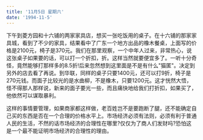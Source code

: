 ```yaml
---
title: '11月5日 星期六'
date: '1994-11-5'
---
```


下午到菱方园和十六铺的两家家具店，想买一张吃饭用的桌子。在十六铺的那家家具城，看到了不少的家具，结果看中了广东一个地方出品的橡木餐桌，上面写的价格是2100元，椅子是370元。我们在那里观察，一个中年人过来，非常热心，说这张桌子如果要的话，可以打一个折扣，折。这样当然就要便宜多了。一听十分奇怪，竟然能够打那样多的8.5折!后来忽然想到这里面是不是有什么"猫匿"。决定到另外的店去看了再说。到华联，同样的桌子只要1400元，还可以打9折，椅子是270元钱。而面子比较光的是水曲柳，不是橡木，只要1200元。这才恍然大悟，怪不得那人那样说，新来的面子要光一些，而且痛快地给我们打折扣，如果买了，他依然可以谋取暴利。

这样的事情要管理，如果商家都这样做，老百姓岂不是要跑断了腿，还不能确定自己买的东西是否在一个合理的价格水平上。市场经济必须有法则，必须有利于普通人民的生活，不然的话市场经济的合理性在哪里?仅仅为了商人们发财吗?恐怕这是一个最不能证明市场经济的合理性的理由。

